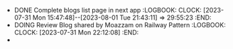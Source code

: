 - DONE Complete blogs list page in next app
  :LOGBOOK:
  CLOCK: [2023-07-31 Mon 15:47:48]--[2023-08-01 Tue 21:43:11] =>  29:55:23
  :END:
- DOING Review Blog shared by Moazzam on Railway Pattern
  :LOGBOOK:
  CLOCK: [2023-07-31 Mon 22:12:08]
  :END:
-